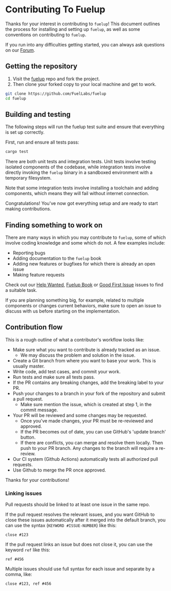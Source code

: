 # Contributing To Fuelup

Thanks for your interest in contributing to `fuelup`! This document outlines the process for installing and setting up `fuelup`, as well as some conventions on contributing to `fuelup`.

If you run into any difficulties getting started, you can always ask questions on our [Forum](https://forum.fuel.network/).

## Getting the repository

1. Visit the [fuelup](https://github.com/FuelLabs/fuelup) repo and fork the project.
2. Then clone your forked copy to your local machine and get to work.

```sh
git clone https://github.com/FuelLabs/fuelup
cd fuelup
```

## Building and testing

The following steps will run the fuelup test suite and ensure that everything is set up correctly.

First, run and ensure all tests pass:

```sh
cargo test
```

There are both unit tests and integration tests. Unit tests involve testing isolated components of the codebase,
while integration tests involve directly invoking the `fuelup` binary in a sandboxed environment with a
temporary filesystem.

Note that some integration tests involve installing a toolchain and adding components, which means they
will fail without internet connection.

Congratulations! You've now got everything setup and are ready to start making contributions.

## Finding something to work on

There are many ways in which you may contribute to `fuelup`, some of which involve coding knowledge and some which do not. A few examples include:

- Reporting bugs
- Adding documentation to the `fuelup` book
- Adding new features or bugfixes for which there is already an open issue
- Making feature requests

Check out our [Help Wanted](https://github.com/FuelLabs/fuelup/labels/help%20wanted), [Fuelup Book](https://github.com/FuelLabs/fuelup/labels/book) or [Good First Issue](https://github.com/FuelLabs/fuelup/labels/good%20first%20issue) issues to find a suitable task.

If you are planning something big, for example, related to multiple components or changes current behaviors, make sure to open an issue to discuss with us before starting on the implementation.

## Contribution flow

This is a rough outline of what a contributor's workflow looks like:

- Make sure what you want to contribute is already tracked as an issue.
  - We may discuss the problem and solution in the issue.
- Create a Git branch from where you want to base your work. This is usually master.
- Write code, add test cases, and commit your work.
- Run tests and make sure all tests pass.
- If the PR contains any breaking changes, add the breaking label to your PR.
- Push your changes to a branch in your fork of the repository and submit a pull request.
  - Make sure mention the issue, which is created at step 1, in the commit message.
- Your PR will be reviewed and some changes may be requested.
  - Once you've made changes, your PR must be re-reviewed and approved.
  - If the PR becomes out of date, you can use GitHub's 'update branch' button.
  - If there are conflicts, you can merge and resolve them locally. Then push to your PR branch.
    Any changes to the branch will require a re-review.
- Our CI system (Github Actions) automatically tests all authorized pull requests.
- Use Github to merge the PR once approved.

Thanks for your contributions!

### Linking issues

Pull requests should be linked to at least one issue in the same repo.

If the pull request resolves the relevant issues, and you want GitHub to close these issues automatically after it merged into the default branch, you can use the syntax (`KEYWORD #ISSUE-NUMBER`) like this:

```text
close #123
```

If the pull request links an issue but does not close it, you can use the keyword `ref` like this:

```text
ref #456
```

Multiple issues should use full syntax for each issue and separate by a comma, like:

```text
close #123, ref #456
```
